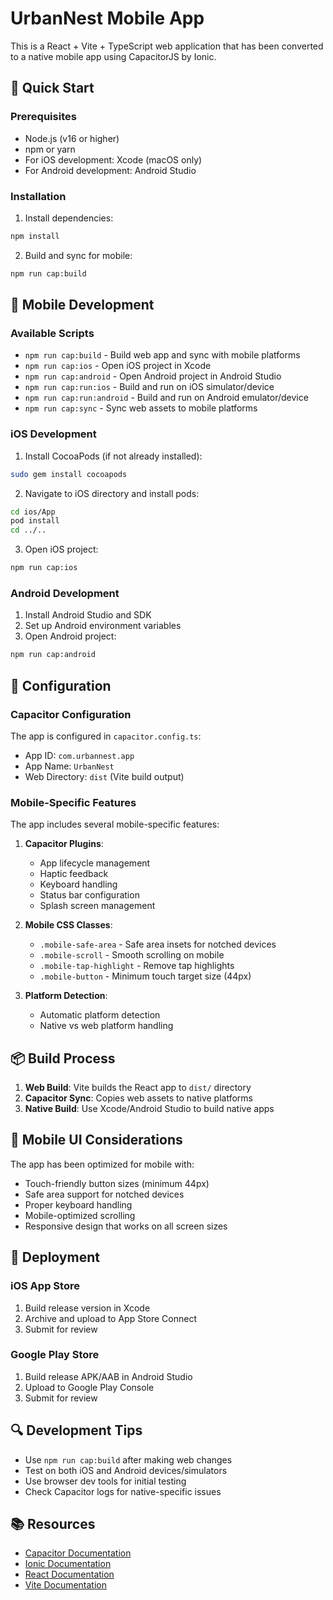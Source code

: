 # UrbanNest Mobile App

This is a React + Vite + TypeScript web application that has been converted to a native mobile app using CapacitorJS by Ionic.

## 🚀 Quick Start

### Prerequisites

- Node.js (v16 or higher)
- npm or yarn
- For iOS development: Xcode (macOS only)
- For Android development: Android Studio

### Installation

1. Install dependencies:
```bash
npm install
```

2. Build and sync for mobile:
```bash
npm run cap:build
```

## 📱 Mobile Development

### Available Scripts

- `npm run cap:build` - Build web app and sync with mobile platforms
- `npm run cap:ios` - Open iOS project in Xcode
- `npm run cap:android` - Open Android project in Android Studio
- `npm run cap:run:ios` - Build and run on iOS simulator/device
- `npm run cap:run:android` - Build and run on Android emulator/device
- `npm run cap:sync` - Sync web assets to mobile platforms

### iOS Development

1. Install CocoaPods (if not already installed):
```bash
sudo gem install cocoapods
```

2. Navigate to iOS directory and install pods:
```bash
cd ios/App
pod install
cd ../..
```

3. Open iOS project:
```bash
npm run cap:ios
```

### Android Development

1. Install Android Studio and SDK
2. Set up Android environment variables
3. Open Android project:
```bash
npm run cap:android
```

## 🔧 Configuration

### Capacitor Configuration

The app is configured in `capacitor.config.ts`:
- App ID: `com.urbannest.app`
- App Name: `UrbanNest`
- Web Directory: `dist` (Vite build output)

### Mobile-Specific Features

The app includes several mobile-specific features:

1. **Capacitor Plugins**:
   - App lifecycle management
   - Haptic feedback
   - Keyboard handling
   - Status bar configuration
   - Splash screen management

2. **Mobile CSS Classes**:
   - `.mobile-safe-area` - Safe area insets for notched devices
   - `.mobile-scroll` - Smooth scrolling on mobile
   - `.mobile-tap-highlight` - Remove tap highlights
   - `.mobile-button` - Minimum touch target size (44px)

3. **Platform Detection**:
   - Automatic platform detection
   - Native vs web platform handling

## 📦 Build Process

1. **Web Build**: Vite builds the React app to `dist/` directory
2. **Capacitor Sync**: Copies web assets to native platforms
3. **Native Build**: Use Xcode/Android Studio to build native apps

## 🎨 Mobile UI Considerations

The app has been optimized for mobile with:
- Touch-friendly button sizes (minimum 44px)
- Safe area support for notched devices
- Proper keyboard handling
- Mobile-optimized scrolling
- Responsive design that works on all screen sizes

## 🚀 Deployment

### iOS App Store
1. Build release version in Xcode
2. Archive and upload to App Store Connect
3. Submit for review

### Google Play Store
1. Build release APK/AAB in Android Studio
2. Upload to Google Play Console
3. Submit for review

## 🔍 Development Tips

- Use `npm run cap:build` after making web changes
- Test on both iOS and Android devices/simulators
- Use browser dev tools for initial testing
- Check Capacitor logs for native-specific issues

## 📚 Resources

- [Capacitor Documentation](https://capacitorjs.com/docs)
- [Ionic Documentation](https://ionicframework.com/docs)
- [React Documentation](https://react.dev)
- [Vite Documentation](https://vitejs.dev)

